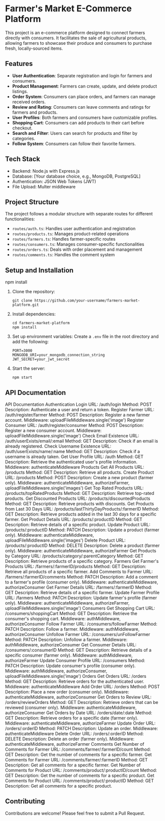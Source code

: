 # Farmer's Market E-Commerce Platform

This project is an e-commerce platform designed to connect farmers directly with consumers. It facilitates the sale of agricultural products, allowing farmers to showcase their produce and consumers to purchase fresh, locally-sourced items.

## Features

- **User Authentication**: Separate registration and login for farmers and consumers.
- **Product Management**: Farmers can create, update, and delete product listings.
- **Order System**: Consumers can place orders, and farmers can manage received orders.
- **Review and Rating**: Consumers can leave comments and ratings for farmers and products.
- **User Profiles**: Both farmers and consumers have customizable profiles.
- **Shopping Cart**: Consumers can add products to their cart before checkout.
- **Search and Filter**: Users can search for products and filter by categories.
- **Follow System**: Consumers can follow their favorite farmers.

## Tech Stack

- Backend: Node.js with Express.js
- Database: [Your database choice, e.g., MongoDB, PostgreSQL]
- Authentication: JSON Web Tokens (JWT)
- File Upload: Multer middleware

## Project Structure

The project follows a modular structure with separate routes for different functionalities:

- `routes/auth.ts`: Handles user authentication and registration
- `routes/products.ts`: Manages product-related operations
- `routes/farmers.ts`: Handles farmer-specific routes
- `routes/consumers.ts`: Manages consumer-specific functionalities
- `routes/orders.ts`: Deals with order placement and management
- `routes/comments.ts`: Handles the comment system

## Setup and Installation
npm install

1. Clone the repository:
   ```
   git clone https://github.com/your-username/farmers-market-platform.git
   ```

2. Install dependencies:
   ```
   cd farmers-market-platform
   npm install
   ```

3. Set up environment variables:
   Create a `.env` file in the root directory and add the following:
   ```
   PORT=3000
   MONGODB_URI=your_mongodb_connection_string
   JWT_SECRET=your_jwt_secret
   ```

4. Start the server:
   ```
   npm start
   ```

## API Documentation

API Documentation
Authentication
Login
URL: /auth/login
Method: POST
Description: Authenticate a user and return a token.
Register Farmer
URL: /auth/register/farmer
Method: POST
Description: Register a new farmer account.
Middleware: uploadFileMiddleware.single('image')
Register Consumer
URL: /auth/register/consumer
Method: POST
Description: Register a new consumer account.
Middleware: uploadFileMiddleware.single('image')
Check Email Existence
URL: /auth/userExists/email/:email
Method: GET
Description: Check if an email is already registered.
Check Username Existence
URL: /auth/userExists/name/:name
Method: GET
Description: Check if a username is already taken.
Get User Profile
URL: /auth
Method: GET
Description: Retrieve the authenticated user's profile information.
Middleware: authenticateMiddleware
Products
Get All Products
URL: /products
Method: GET
Description: Retrieve all products.
Create Product
URL: /products
Method: POST
Description: Create a new product (farmer only).
Middleware: authenticateMiddleware, authorizeFarmer, uploadFileMiddleware.single('images')
Get Top Rated Products
URL: /products/topRatedProducts
Method: GET
Description: Retrieve top-rated products.
Get Discounted Products
URL: /products/discountedProducts
Method: GET
Description: Retrieve products with discounts.
Get Products from Last 30 Days
URL: /products/lastThirtyDayProducts/:farmerID
Method: GET
Description: Retrieve products added in the last 30 days for a specific farmer.
Get Product Details
URL: /products/:productID
Method: GET
Description: Retrieve details of a specific product.
Update Product
URL: /products/:productID
Method: PATCH
Description: Update a product (farmer only).
Middleware: authenticateMiddleware, uploadFileMiddleware.single('images')
Delete Product
URL: /products/:productID
Method: DELETE
Description: Delete a product (farmer only).
Middleware: authenticateMiddleware, authorizeFarmer
Get Products by Category
URL: /products/category/:parentCategory
Method: GET
Description: Retrieve products of a specific category.
Farmers
Get Farmer's Products
URL: /farmers/:farmerID/products
Method: GET
Description: Retrieve all products of a specific farmer.
Add Comments to Farmer
URL: /farmers/:farmerID/comments
Method: PATCH
Description: Add a comment to a farmer's profile (consumer only).
Middleware: authenticateMiddleware, authorizeConsumer
Get Farmer Details
URL: /farmers/:farmerID
Method: GET
Description: Retrieve details of a specific farmer.
Update Farmer Profile
URL: /farmers
Method: PATCH
Description: Update farmer's profile (farmer only).
Middleware: authenticateMiddleware, authorizeFarmer, uploadFileMiddleware.single('image')
Consumers
Get Shopping Cart
URL: /consumers/shoppingCart
Method: GET
Description: Retrieve the consumer's shopping cart.
Middleware: authMiddleware, authorizeConsumer
Follow Farmer
URL: /consumers/followFarmer
Method: PATCH
Description: Follow a farmer.
Middleware: authMiddleware, authorizeConsumer
Unfollow Farmer
URL: /consumers/unFollowFarmer
Method: PATCH
Description: Unfollow a farmer.
Middleware: authMiddleware, authorizeConsumer
Get Consumer Details
URL: /consumers/:consumerID
Method: GET
Description: Retrieve details of a specific consumer (farmer only).
Middleware: authMiddleware, authorizeFarmer
Update Consumer Profile
URL: /consumers
Method: PATCH
Description: Update consumer's profile (consumer only).
Middleware: authMiddleware, authorizeConsumer, uploadFileMiddleware.single('image')
Orders
Get Orders
URL: /orders
Method: GET
Description: Retrieve orders for the authenticated user.
Middleware: authenticateMiddleware
Add Order
URL: /orders
Method: POST
Description: Place a new order (consumer only).
Middleware: authenticateMiddleware, authorizeConsumer
Get Orders to Review
URL: /orders/reviewOrders
Method: GET
Description: Retrieve orders that can be reviewed (consumer only).
Middleware: authenticateMiddleware, authorizeConsumer
Get Orders by Date
URL: /orders/date/:date
Method: GET
Description: Retrieve orders for a specific date (farmer only).
Middleware: authenticateMiddleware, authorizeFarmer
Update Order
URL: /orders/:orderID
Method: PATCH
Description: Update an order.
Middleware: authenticateMiddleware
Delete Order
URL: /orders/:orderID
Method: DELETE
Description: Delete an order (farmer only).
Middleware: authenticateMiddleware, authorizeFarmer
Comments
Get Number of Comments for Farmer
URL: /comments/farmer/:farmerID/count
Method: GET
Description: Get the number of comments for a specific farmer.
Get Comments for Farmer
URL: /comments/farmer/:farmerID
Method: GET
Description: Get all comments for a specific farmer.
Get Number of Comments for Product
URL: /comments/product/:productID/count
Method: GET
Description: Get the number of comments for a specific product.
Get Comments for Product
URL: /comments/product/:productID
Method: GET
Description: Get all comments for a specific product.

## Contributing

Contributions are welcome! Please feel free to submit a Pull Request.
